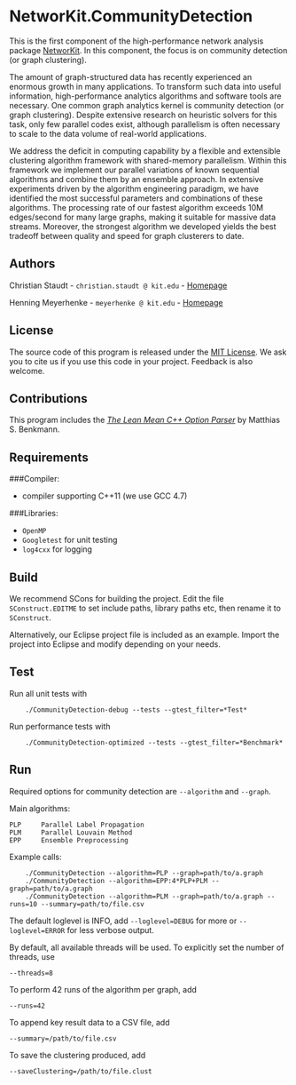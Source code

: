 NetworKit.CommunityDetection
============================

This is the first component of the high-performance network analysis package [NetworKit][networkit]. In this component, the focus is on community detection (or graph clustering). 

 The amount of graph-structured data has recently experienced an enormous growth in many applications. To transform such data into useful information, high-performance analytics algorithms and software tools are necessary. One common graph analytics kernel is community detection (or graph clustering). Despite extensive research on heuristic solvers for this task, only few parallel codes exist, although parallelism is often necessary to scale to the data volume of real-world applications.

We address the deficit in computing capability by a flexible and extensible clustering algorithm framework with shared-memory parallelism. Within this framework we implement our parallel variations of known sequential algorithms and combine them by an ensemble approach. In extensive experiments driven by the algorithm engineering paradigm, we have identified the most successful parameters and combinations of these algorithms. The processing rate of our fastest algorithm exceeds 10M edges/second for many large graphs, making it suitable for massive data streams. Moreover, the strongest algorithm we developed yields the best tradeoff between quality and speed for graph clusterers to date. 

[networkit]: http://parco.iti.kit.edu/software/networkit.shtml 


Authors
-------

Christian Staudt - `christian.staudt @ kit.edu` - [Homepage](http://parco.iti.kit.edu/staudt/)


Henning Meyerhenke - `meyerhenke @ kit.edu` - [Homepage](http://parco.iti.kit.edu/henningm/)


License
-------

The source code of this program is released under the [MIT License][mitlicense].  We ask you to cite us if you use this code in your project. Feedback is also welcome.


Contributions
-------------

This program includes the *[The Lean Mean C++ Option Parser][optparse]* by Matthias S. Benkmann. 

[mitlicense]: http://opensource.org/licenses/MIT
[optparse]: http://optionparser.sourceforge.net/




Requirements
------------

###Compiler: 

- compiler supporting C++11 (we use GCC 4.7)


###Libraries:

- `OpenMP`	
- `Googletest` 	for unit testing
- `log4cxx` 	for logging


Build
-----

We recommend SCons for building the project. Edit the file `SConstruct.EDITME` to set include paths, library paths etc, then rename it to `SConstruct`.

Alternatively, our Eclipse project file is included as an example. Import the project into Eclipse and modify depending on your needs.


Test
----

Run all unit tests with 

		./CommunityDetection-debug --tests --gtest_filter=*Test*

Run performance tests with

		./CommunityDetection-optimized --tests --gtest_filter=*Benchmark*


Run
---

Required options for community detection are `--algorithm` and `--graph`.

Main algorithms:


	PLP		Parallel Label Propagation
	PLM		Parallel Louvain Method
	EPP		Ensemble Preprocessing

Example calls:


		./CommunityDetection --algorithm=PLP --graph=path/to/a.graph
		./CommunityDetection --algorithm=EPP:4*PLP+PLM --graph=path/to/a.graph
		./CommunityDetection --algorithm=PLM --graph=path/to/a.graph --runs=10 --summary=path/to/file.csv


The default loglevel is INFO, add `--loglevel=DEBUG` for more or `--loglevel=ERROR` for less verbose output.

By default, all available threads will be used. To explicitly set the number of threads, use

	--threads=8

To perform 42 runs of the algorithm per graph, add

	--runs=42

To append key result data to a CSV file, add

	--summary=/path/to/file.csv

To save the clustering produced, add

	--saveClustering=/path/to/file.clust




